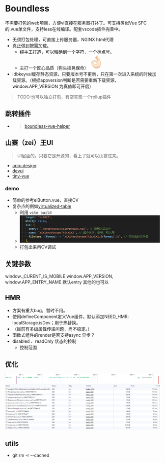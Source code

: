 # Boundless

不需要打包的web项目，方便vi直接在服务器打补丁。可支持类似Vue SFC 的.vue单文件，支持less在线编译。配套vscode插件完善中。

- 无须打包处理，可直接上传服务器，NGINX html代理
- 真正做到按需加载。
  - 纯手工打造，可以精确到一个字符，一个标点号。
  - 主打一个匠心品质（狗头摇晃保命）![Alt text](./preprocess/assets/3DF12717.png)
- idbkeyval缓存静态资源，只要版本号不更新，只在第一次进入系统的时候加载资源。（根据appversion判断是否需要重新下载资源，window.APP_VERSION 为真值即可开启）

> TODO:也可以独立打包，有空实现一个rollup插件

## 跳转插件
- >[boundless-vue-helper](https://marketplace.visualstudio.com/items?itemName=ShoneSingLone.boundless-vue-helper)

## 山寨（zei）王UI

> UI层面的，只要它是开源的，看上了就可以山寨过来。

- [arco.design](https://arco.design/vue/component/resize-box)
- [devui](https://vue-devui.github.io/components/code-editor/)
- [tiny-vue](https://opentiny.design/tiny-vue/zh-CN/os-theme/components/form)

### demo
- 简单的参考elButton.vue，直接CV
- 复杂点的例如[virtualized-table](https://element-plus.org/zh-CN/component/table-v2.html#virtualized-table-%E8%99%9A%E6%8B%9F%E5%8C%96%E8%A1%A8%E6%A0%BC)
  - 利用 `vite build`
  - ![](preprocess/assets/20231103113643.png)
  - 打包出来再CV调试

## 关键参数

window._CURENT_IS_MOBILE
window.APP_VERSION,
window.APP_ENTRY_NAME 默认entry 其他的也可以

## ~~HMR~~
- 方案有重大bug，暂时不用。
-  使用defineComponent定义Vue组件，默认添加NEED_HMR: localStorage.isDev；用于热替换。 
- （目前有多级属性传递问题，尚不稳定。）
- 函数式组件的render是否支持async 异步？
- disabled 、readOnly 状态的控制
    - 控制范围


## 优化

![](preprocess/assets/20231031124856.png)

## utils

- git rm -r --cached
